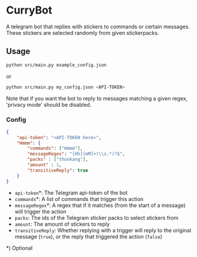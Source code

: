 # CurryBot
A telegram bot that replies with stickers to commands or certain messages.  
These stickers are selected randomly from given stickerpacks.

## Usage
```bash
python src/main.py example_config.json
```
or
```bash
python src/main.py my_config.json <API-TOKEN>
```
Note that if you want the bot to reply to messages matching a given regex, 'privacy mode' should be disabled.

### Config
```json
{
    "api-token": "<API-TOKEN here>",
    "Hmmm": {
        "commands": ["Hmmm"],
        "messageRegex": "[Hh][mM]+(\\s.*)?$",
        "packs" : ["thonkang"],
        "amount" : 1,
        "transitiveReply": true
    }
}
```

- `api-token`*: The Telegram api-token of the bot
- `commands`*: A list of commands that trigger this action
- `messageRegex`*: A regex that if it matches (from the start of a message) will trigger the action
- `packs`: The ids of the Telegram sticker packs to select stickers from
- `amount`: The amount of stickers to reply
- `transitiveReply`: Whether replying with a trigger will reply to the original message (`true`), or the reply that triggered the action (`false`)

*) Optional
